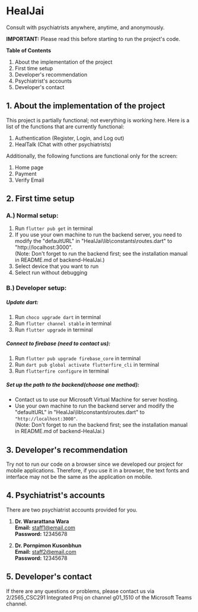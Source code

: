 # HealJai
Consult with psychiatrists anywhere, anytime, and anonymously.

**IMPORTANT:** Please read this before starting to run the project's code.

**Table of Contents**
1. About the implementation of the project
2. First time setup
3. Developer's recommendation
4. Psychiatrist's accounts
5. Developer's contact
## 1. About the implementation of the project
This project is partially functional; not everything is working here. Here is a list of the functions that are currently functional:
1. Authentication (Register, Login, and Log out)
2. HealTalk (Chat with other psychiatrists)

Additionally, the following functions are functional only for the screen:
1. Home page
2. Payment
3. Verify Email

## 2. First time setup
### A.) Normal setup:
1. Run `flutter pub get` in terminal
2. If you use your own machine to run the backend server, you need to modify the "defaultURL" in "HealJai\lib\constants\routes.dart" to "http://localhost:3000".  
   (Note: Don't forget to run the backend first; see the installation manual in README.md of backend-HealJai.)
3. Select device that you want to run
4. Select run without debugging

### B.) Developer setup:
##### Update dart:
1. Run `choco upgrade dart` in terminal
2. Run `flutter channel stable` in terminal
3. Run `flutter upgrade` in terminal
##### Connect to firebase (need to contact us):
1. Run `flutter pub upgrade firebase_core` in terminal
2. Run `dart pub global activate flutterfire_cli` in terminal
3. Run `flutterfire configure` in terminal
##### Set up the path to the backend(choose one method):
- Contact us to use our Microsoft Virtual Machine for server hosting.
- Use your own machine to run the backend server and modify the "defaultURL" in "HealJai\lib\constants\routes.dart" to `"http://localhost:3000"`.  
   (Note: Don't forget to run the backend first; see the installation manual in README.md of backend-HealJai.)

## 3. Developer's recommendation
Try not to run our code on a browser since we developed our project for mobile applications. Therefore, if you use it in a browser, the text fonts and interface may not be the same as the application on mobile.

## 4. Psychiatrist's accounts
There are two psychiatrist accounts provided for you.
1. **Dr. Wararattana Wara**<br />
   **Email:** staff1@email.com<br />
   **Password:** 12345678

2. **Dr. Pornpimon Kusonbhun**<br />
   **Email:** staff2@email.com<br />
   **Password:** 12345678


## 5. Developer's contact
If there are any questions or problems, please contact us via 2/2565_CSC291 Integrated Proj on channel g01_1510 of the Microsoft Teams channel.